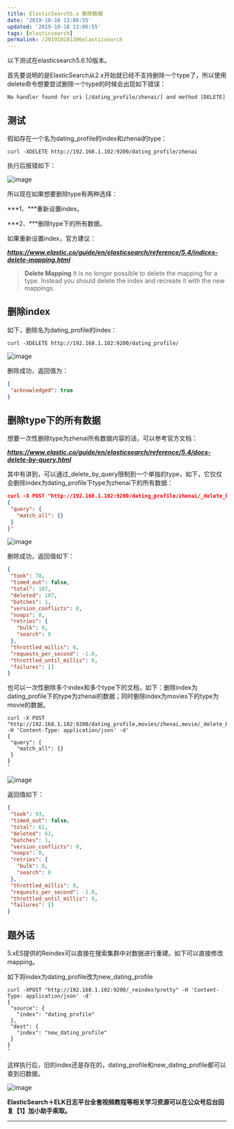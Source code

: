 ```yaml
---
title: ElasticSearch5.x 删除数据
date: '2019-10-18 13:06:55'
updated: '2019-10-18 13:06:55'
tags: [elasticsearch]
permalink: /201910181306elasticsearch
---
```

以下测试在elasticsearch5.6.10版本。

首先要说明的是ElasticSearch从2.x开始就已经不支持删除一个type了，所以使用delete命令想要尝试删除一个type的时候会出现如下错误：

```shell
No handler found for uri [/dating_profile/zhenai/] and method [DELETE]
```

## 测试

假如存在一个名为dating_profile的index和zhenai的type：

```shell
curl -XDELETE http://192.168.1.102:9200/dating_profile/zhenai
```

执行后报错如下：

![image](https://cdn.jsdelivr.net/gh/smallersoup/jsDelivr-cdn@main/blog/article/csdnimg/2019101800563038.png)

所以现在如果想要删除type有两种选择： 

***1、***重新设置index。 

***2、***删除type下的所有数据。

如果重新设置index，官方建议：

***https://www.elastic.co/guide/en/elasticsearch/reference/5.4/indices-delete-mapping.html***

> **Delete Mapping**
It is no longer possible to delete the mapping for a type. Instead you should delete the index and recreate it with the new mappings.

## 删除index

如下，删除名为dating_profile的index：

```shell
curl -XDELETE http://192.168.1.102:9200/dating_profile/
```

![image](https://cdn.jsdelivr.net/gh/smallersoup/jsDelivr-cdn@main/blog/article/csdnimg/20191018005630302.png)

删除成功，返回值为：

```json
{
 "acknowledged": true
}
```
## 删除type下的所有数据

想要一次性删除type为zhenai所有数据内容的话，可以参考官方文档：

***https://www.elastic.co/guide/en/elasticsearch/reference/5.4/docs-delete-by-query.html***

其中有讲到，可以通过_delete_by_query限制到一个单独的type，如下，它仅仅会删除index为dating_profile下type为zhenai下的所有数据：

```json
curl -X POST "http://192.168.1.102:9200/dating_profile/zhenai/_delete_by_query?conflicts=proceed" -H 'Content-Type: application/json' -d'
{
 "query": {
   "match_all": {}
 }
}'
```

![image](https://cdn.jsdelivr.net/gh/smallersoup/jsDelivr-cdn@main/blog/article/csdnimg/20191018005630522.jpeg)

删除成功，返回值如下：

```json
{
 "took": 78,
 "timed_out": false,
 "total": 107,
 "deleted": 107,
 "batches": 1,
 "version_conflicts": 0,
 "noops": 0,
 "retries": {
   "bulk": 0,
   "search": 0
 },
 "throttled_millis": 0,
 "requests_per_second": -1.0,
 "throttled_until_millis": 0,
 "failures": []
}

```

也可以一次性删除多个index和多个type下的文档，如下：删除index为dating_profile下的type为zhenai的数据；同时删除index为movies下的type为movie的数据。

```shell
curl -X POST "http://192.168.1.102:9200/dating_profile,movies/zhenai,movie/_delete_by_query" -H 'Content-Type: application/json' -d'
{
 "query": {
   "match_all": {}
 }
}
'
```

![image](https://cdn.jsdelivr.net/gh/smallersoup/jsDelivr-cdn@main/blog/article/csdnimg/20191018005630726.jpeg)

返回值如下：

```json
{
 "took": 93,
 "timed_out": false,
 "total": 61,
 "deleted": 61,
 "batches": 1,
 "version_conflicts": 0,
 "noops": 0,
 "retries": {
   "bulk": 0,
   "search": 0
 },
 "throttled_millis": 0,
 "requests_per_second": -1.0,
 "throttled_until_millis": 0,
 "failures": []
}
```

##  题外话

5.xES提供的Reindex可以直接在搜索集群中对数据进行重建。如下可以直接修改mapping。

如下将index为dating_profile改为new_dating_profile

```shell
curl -XPOST "http://192.168.1.102:9200/_reindex?pretty" -H 'Content-Type: application/json' -d'
{
 "source": {
   "index": "dating_profile"
 },
 "dest": {
   "index": "new_dating_profile"
 }
}
'
```

这样执行后，旧的index还是存在的，dating_profile和new_dating_profile都可以查到旧数据。

![image](https://cdn.jsdelivr.net/gh/smallersoup/jsDelivr-cdn@main/blog/article/csdnimg/20191018005630908.gif)

**ElasticSearch＋ELK日志平台全套视频教程等相关学习资源可以在公众号后台回复【1】加小助手索取。**



------------

